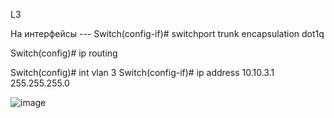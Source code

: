 L3


На интерфейсы ---    Switch(config-if)#    switchport trunk encapsulation dot1q


Switch(config)#         ip routing 

Switch(config)#                          int vlan 3
Switch(config-if)#                      ip address 10.10.3.1 255.255.255.0

![image](https://github.com/user-attachments/assets/4fce047d-6c4a-49eb-a13d-6602156cc0b6)
